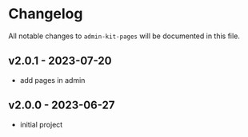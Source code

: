 # Changelog

All notable changes to `admin-kit-pages` will be documented in this file.

## v2.0.1 - 2023-07-20

- add pages in admin

## v2.0.0 - 2023-06-27

- initial project
